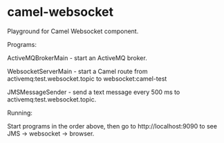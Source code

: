 camel-websocket
===============

Playground for Camel Websocket component.

Programs:

ActiveMQBrokerMain - start an ActiveMQ broker.

WebsocketServerMain - start a Camel route from activemq:test.websocket.topic to websocket:camel-test

JMSMessageSender - send a text message every 500 ms to activemq:test.websocket.topic.


Running:

Start programs in the order above, then go to http://localhost:9090 to see JMS -> websocket -> browser.